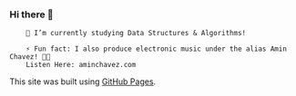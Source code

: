 ### Hi there 👋

        🌱 I’m currently studying Data Structures & Algorithms!

        ⚡ Fun fact: I also produce electronic music under the alias Amin Chavez! 💃🕺
        Listen Here: aminchavez.com
        
This site was built using [GitHub Pages](https://pages.github.com/).
<!--
**bmchavez/bmchavez** is a ✨ _special_ ✨ repository because its `README.md` (this file) appears on your GitHub profile.

Here are some ideas to get you started:

- 🔭 I’m currently working on ...
- 🌱 I’m currently learning ...
- 👯 I’m looking to collaborate on ...
- 🤔 I’m looking for help with ...
- 💬 Ask me about ...
- 📫 How to reach me: ...
- 😄 Pronouns: ...
- ⚡ Fun fact: ...
-->
